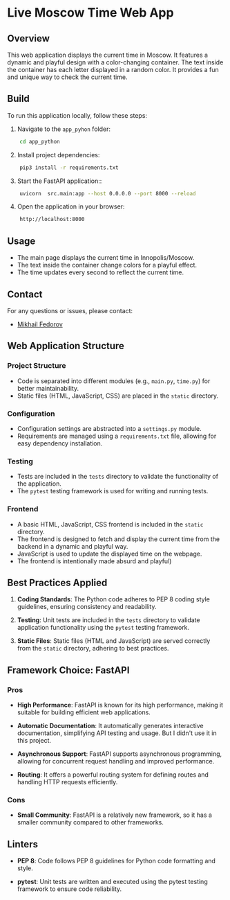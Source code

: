 # Live Moscow Time Web App

## Overview

This web application displays the current time in Moscow. It features a dynamic and playful design with a color-changing container. The text inside the container has each letter displayed in a random color. It provides a fun and unique way to check the current time.

## Build

To run this application locally, follow these steps:

1. Navigate to the `app_pyhon` folder:

```bash
    cd app_python
```

2. Install project dependencies:

```bash
    pip3 install -r requirements.txt
```

3. Start the FastAPI application::

```bash
    uvicorn  src.main:app --host 0.0.0.0 --port 8000 --reload
```

4. Open the application in your browser:

```bash
    http://localhost:8000
```

## Usage

- The main page displays the current time in Innopolis/Moscow.
- The text inside the container change colors for a playful effect.
- The time updates every second to reflect the current time.

## Contact

For any questions or issues, please contact:

- [Mikhail Fedorov](mailto:fedorovm093@gamil.com)

## Web Application Structure

### Project Structure

- Code is separated into different modules (e.g., `main.py`, `time.py`) for better maintainability.
- Static files (HTML, JavaScript, CSS) are placed in the `static` directory.

### Configuration

- Configuration settings are abstracted into a `settings.py` module.
- Requirements are managed using a `requirements.txt` file, allowing for easy dependency installation.

### Testing

- Tests are included in the `tests` directory to validate the functionality of the application.
- The `pytest` testing framework is used for writing and running tests.

### Frontend

- A basic HTML, JavaScript, CSS frontend is included in the `static` directory.
- The frontend is designed to fetch and display the current time from the backend in a dynamic and playful way.
- JavaScript is used to update the displayed time on the webpage.
- The frontend is intentionally made absurd and playful)

## Best Practices Applied

1. **Coding Standards**: The Python code adheres to PEP 8 coding style guidelines, ensuring consistency and readability.

2. **Testing**: Unit tests are included in the `tests` directory to validate application functionality using the `pytest` testing framework.

3. **Static Files**: Static files (HTML and JavaScript) are served correctly from the `static` directory, adhering to best practices.

## Framework Choice: FastAPI

### Pros

- **High Performance**: FastAPI is known for its high performance, making it suitable for building efficient web applications.

- **Automatic Documentation**: It automatically generates interactive documentation, simplifying API testing and usage. But I didn't use it in this project.

- **Asynchronous Support**: FastAPI supports asynchronous programming, allowing for concurrent request handling and improved performance.

- **Routing**: It offers a powerful routing system for defining routes and handling HTTP requests efficiently.

### Cons

- **Small Community**: FastAPI is a relatively new framework, so it has a smaller community compared to other frameworks.

## Linters

- **PEP 8**: Code follows PEP 8 guidelines for Python code formatting and style.

- **pytest**: Unit tests are written and executed using the pytest testing framework to ensure code reliability.
